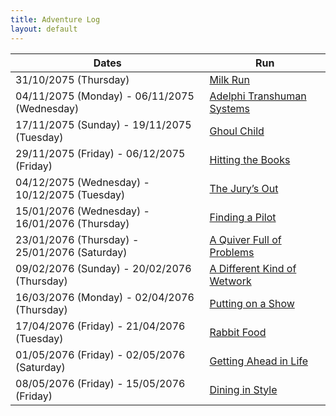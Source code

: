 ```yaml
---
title: Adventure Log
layout: default
---
```


| Dates                                          | Run                                                       |
| ---------------------------------------------- | --------------------------------------------------------- |
| 31/10/2075 (Thursday)                          | [Milk Run](MilkRun.md)                                    |
| 04/11/2075 (Monday) - 06/11/2075 (Wednesday)   | [Adelphi Transhuman Systems](AdelphiTranshumanSystems.md) |
| 17/11/2075 (Sunday) - 19/11/2075 (Tuesday)     | [Ghoul Child](GhoulChild.md)                              |
| 29/11/2075 (Friday) - 06/12/2075 (Friday)      | [Hitting the Books](HittingTheBooks.md)                   |
| 04/12/2075 (Wednesday) - 10/12/2075 (Tuesday)  | [The Jury’s Out](TheJurysOut.md)                          |
| 15/01/2076 (Wednesday) - 16/01/2076 (Thursday) | [Finding a Pilot](FindingAPilot.md)                       |
| 23/01/2076 (Thursday) - 25/01/2076 (Saturday)  | [A Quiver Full of Problems](AQuiverFullOfProblems.md)     |
| 09/02/2076 (Sunday) - 20/02/2076 (Thursday)    | [A Different Kind of Wetwork](ADifferentKindOfWetwork.md) |
| 16/03/2076 (Monday) - 02/04/2076 (Thursday)    | [Putting on a Show](PuttingOnAShow.md)                    |
| 17/04/2076 (Friday) - 21/04/2076 (Tuesday)     | [Rabbit Food](RabbitFood.md)                              |
| 01/05/2076 (Friday) - 02/05/2076 (Saturday)    | [Getting Ahead in Life](GettingAheadInLife.md)            |
| 08/05/2076 (Friday) - 15/05/2076 (Friday)      | [Dining in Style](DiningInStyle.md)                       |
